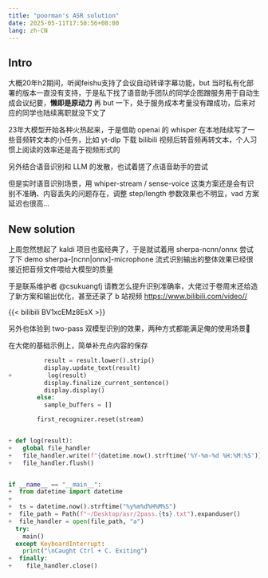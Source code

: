 ```yaml
---
title: "poorman's ASR solution"
date: 2025-05-11T17:50:56+08:00
lang: zh-CN
---
```



## Intro

大概20年h2期间，听闻feishu支持了会议自动转译字幕功能，but
当时私有化部署的版本一直没有支持，于是私下找了语音助手团队的同学企图蹭服务用于自动生成会议纪要，**懒即是原动力**
再 but 一下，处于服务成本考量没有蹭成功，后来对应的同学也陆续离职就没下文了

23年大模型开始各种火热起来，于是借助 openai 的 whisper
在本地陆续写了一些音频转文本的小任务，比如 yt-dlp 下载 bilibili
视频后转音频再转文本，个人习惯上阅读的效率还是高于视频形式的

[0]: https://gist.github.com/yanyaoer/5cc7b0dd6729f306ad3cb740d501cabd

另外结合语音识别和 LLM 的发散，也试着搓了点语音助手的尝试

[1]: https://gist.github.com/yanyaoer/752a73d2d6df5a2aa0de179a0f68e8a1
[2]: https://github.com/yanyaoer/whisper.cpp/commit/da85a1b4791e4a7eeb5adb31d47d4c5e53618234

但是实时语音识别场景，用 whiper-stream / sense-voice
这类方案还是会有识别不准确、内容丢失的问题存在，调整 step/length
参数效果也不明显，vad 方案延迟也很高...


## New solution

上周忽然想起了 kaldi 项目也蛮经典了，于是就试着用 sherpa-ncnn/onnx 尝试了下 demo
sherpa-[ncnn|onnx]-microphone
流式识别输出的整体效果已经很接近把音频文件喂给大模型的质量

于是联系维护者 @csukuangfj
请教怎么提升识别准确率，大佬过于卷周末还给造了新方案和输出优化，甚至还录了 b
站视频 https://www.bilibili.com/video//

{{< bilibili BV1xcEMz8EsX >}}

[^Add real-time speech recognition example for SenseVoice. (#2197)]: https://github.com/k2-fsa/sherpa-onnx/commit/53518efd2fe70f49b86f180a4e5b49fdc374da82
[^Fix displaying streaming speech recognition results for Python. (#2196)]: https://github.com/k2-fsa/sherpa-onnx/commit/4a833a754743076d68252731c681511e2d9390bd

另外也体验到 two-pass 双模型识别的效果，两种方式都能满足俺的使用场景🎉

在大佬的基础示例上，简单补充点内容的保存

```python
          result = result.lower().strip()
          display.update_text(result)
+          log(result)
          display.finalize_current_sentence()
          display.display()
        else:
          sample_buffers = []

        first_recognizer.reset(stream)


+ def log(result):
+   global file_handler
+   file_handler.write(f"{datetime.now().strftime('%Y-%m-%d %H:%M:%S')} - {result}\n")
+   file_handler.flush()


if __name__ == "__main__":
+  from datetime import datetime
+
+  ts = datetime.now().strftime("%y%m%d%H%M%S")
+  file_path = Path(f"~/Desktop/asr/2pass.{ts}.txt").expanduser()
+  file_handler = open(file_path, "a")
  try:
    main()
  except KeyboardInterrupt:
    print("\nCaught Ctrl + C. Exiting")
+  finally:
+    file_handler.close()

```


